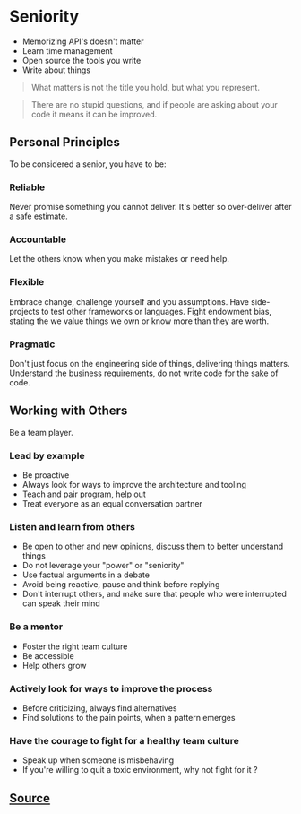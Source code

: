 # Seniority

- Memorizing API's doesn't matter
- Learn time management
- Open source the tools you write
- Write about things

> What matters is not the title you hold, but what you represent.

> There are no stupid questions, and if people are asking about your code it means it can be improved.

## Personal Principles

To be considered a senior, you have to be:

### Reliable

Never promise something you cannot deliver.
It's better so over-deliver after a safe estimate.

### Accountable

Let the others know when you make mistakes or need help.

### Flexible

Embrace change, challenge yourself and you assumptions.
Have side-projects to test other frameworks or languages.
Fight endowment bias, stating the we value things we own or know more than they are worth.

### Pragmatic

Don't just focus on the engineering side of things, delivering things matters.
Understand the business requirements, do not write code for the sake of code.

## Working with Others

Be a team player.

### Lead by example

- Be proactive
- Always look for ways to improve the architecture and tooling
- Teach and pair program, help out
- Treat everyone as an equal conversation partner

### Listen and learn from others

- Be open to other and new opinions, discuss them to better understand things
- Do not leverage your "power" or "seniority"
- Use factual arguments in a debate
- Avoid being reactive, pause and think before replying
- Don't interrupt others, and make sure that people who were interrupted can speak their mind

### Be a mentor

- Foster the right team culture
- Be accessible
- Help others grow

### Actively look for ways to improve the process

- Before criticizing, always find alternatives
- Find solutions to the pain points, when a pattern emerges

### Have the courage to fight for a healthy team culture

- Speak up when someone is misbehaving
- If you're willing to quit a toxic environment, why not fight for it ?

## [Source](http://merowing.info/2017/01/seniority/)